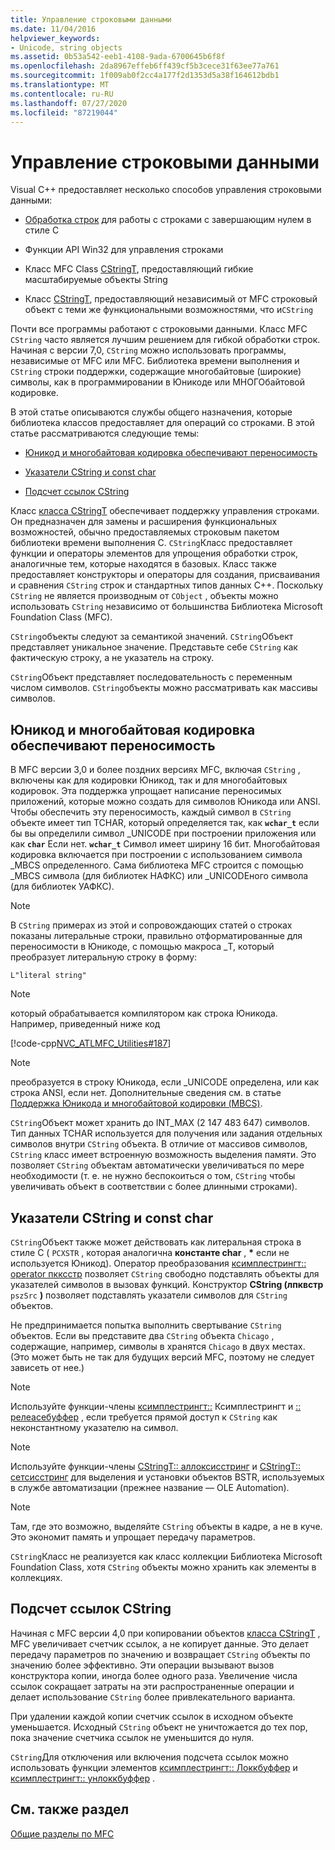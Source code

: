 ```yaml
---
title: Управление строковыми данными
ms.date: 11/04/2016
helpviewer_keywords:
- Unicode, string objects
ms.assetid: 0b53a542-eeb1-4108-9ada-6700645b6f8f
ms.openlocfilehash: 2da8967effeb6ff439cf5b3cece31f63ee77a761
ms.sourcegitcommit: 1f009ab0f2cc4a177f2d1353d5a38f164612bdb1
ms.translationtype: MT
ms.contentlocale: ru-RU
ms.lasthandoff: 07/27/2020
ms.locfileid: "87219044"
---
```

# <a name="string-data-management"></a>Управление строковыми данными

Visual C++ предоставляет несколько способов управления строковыми данными:

- [Обработка строк](../c-runtime-library/string-manipulation-crt.md) для работы с строками с завершающим нулем в стиле C

- Функции API Win32 для управления строками

- Класс MFC Class [CStringT](../atl-mfc-shared/reference/cstringt-class.md), предоставляющий гибкие масштабируемые объекты String

- Класс [CStringT](../atl-mfc-shared/reference/cstringt-class.md), предоставляющий независимый от MFC строковый объект с теми же функциональными возможностями, что и`CString`

Почти все программы работают с строковыми данными. Класс MFC `CString` часто является лучшим решением для гибкой обработки строк. Начиная с версии 7,0, `CString` можно использовать программы, независимые от MFC или MFC. Библиотека времени выполнения и `CString` строки поддержки, содержащие многобайтовые (широкие) символы, как в программировании в Юникоде или МНОГОбайтовой кодировке.

В этой статье описываются службы общего назначения, которые библиотека классов предоставляет для операций со строками. В этой статье рассматриваются следующие темы:

- [Юникод и многобайтовая кодировка обеспечивают переносимость](#_core_unicode_and_mbcs_provide_portability)

- [Указатели CString и const char](#_core_cstrings_and_const_char_pointers)

- [Подсчет ссылок CString](#_core_cstring_reference_counting)

Класс [класса CStringT](../atl-mfc-shared/reference/cstringt-class.md) обеспечивает поддержку управления строками. Он предназначен для замены и расширения функциональных возможностей, обычно предоставляемых строковым пакетом библиотеки времени выполнения C. `CString`Класс предоставляет функции и операторы элементов для упрощения обработки строк, аналогичные тем, которые находятся в базовых. Класс также предоставляет конструкторы и операторы для создания, присваивания и сравнения `CString` строк и стандартных типов данных C++. Поскольку `CString` не является производным от `CObject` , объекты можно использовать `CString` независимо от большинства Библиотека Microsoft Foundation Class (MFC).

`CString`объекты следуют за семантикой значений. `CString`Объект представляет уникальное значение. Представьте себе `CString` как фактическую строку, а не указатель на строку.

`CString`Объект представляет последовательность с переменным числом символов. `CString`объекты можно рассматривать как массивы символов.

## <a name="unicode-and-mbcs-provide-portability"></a><a name="_core_unicode_and_mbcs_provide_portability"></a>Юникод и многобайтовая кодировка обеспечивают переносимость

В MFC версии 3,0 и более поздних версиях MFC, включая `CString` , включены как для кодировки Юникод, так и для многобайтовых кодировок. Эта поддержка упрощает написание переносимых приложений, которые можно создать для символов Юникода или ANSI. Чтобы обеспечить эту переносимость, каждый символ в `CString` объекте имеет тип TCHAR, который определяется так, как **`wchar_t`** если бы вы определили символ _UNICODE при построении приложения или как **`char`** Если нет. **`wchar_t`** Символ имеет ширину 16 бит. Многобайтовая кодировка включается при построении с использованием символа _MBCS определенного. Сама библиотека MFC строится с помощью _MBCS символа (для библиотек НАФКС) или _UNICODEного символа (для библиотек УАФКС).

> [!NOTE]
> В `CString` примерах из этой и сопровождающих статей о строках показаны литеральные строки, правильно отформатированные для переносимости в Юникоде, с помощью макроса _T, который преобразует литеральную строку в форму:

`L"literal string"`

> [!NOTE]
> который обрабатывается компилятором как строка Юникода. Например, приведенный ниже код

[!code-cpp[NVC_ATLMFC_Utilities#187](../atl-mfc-shared/codesnippet/cpp/string-data-management_1.cpp)]

> [!NOTE]
> преобразуется в строку Юникода, если _UNICODE определена, или как строка ANSI, если нет. Дополнительные сведения см. в статье [Поддержка Юникода и многобайтовой кодировки (MBCS)](../atl-mfc-shared/unicode-and-multibyte-character-set-mbcs-support.md).

`CString`Объект может хранить до INT_MAX (2 147 483 647) символов. Тип данных TCHAR используется для получения или задания отдельных символов внутри `CString` объекта. В отличие от массивов символов, `CString` класс имеет встроенную возможность выделения памяти. Это позволяет `CString` объектам автоматически увеличиваться по мере необходимости (т. е. не нужно беспокоиться о том, `CString` чтобы увеличивать объект в соответствии с более длинными строками).

## <a name="cstrings-and-const-char-pointers"></a><a name="_core_cstrings_and_const_char_pointers"></a>Указатели CString и const char

`CString`Объект также может действовать как литеральная строка в стиле C ( `PCXSTR` , которая аналогична **константе char** , <strong>\*</strong> если не используется Юникод). Оператор преобразования [ксимплестрингт:: operator пкксстр](../atl-mfc-shared/reference/csimplestringt-class.md#operator_pcxstr) позволяет `CString` свободно подставлять объекты для указателей символов в вызовах функций. Конструктор **CString (лпквстр** `pszSrc` **)** позволяет подставлять указатели символов для `CString` объектов.

Не предпринимается попытка выполнить свертывание `CString` объектов. Если вы представите два `CString` объекта `Chicago` , содержащие, например, символы в хранятся `Chicago` в двух местах. (Это может быть не так для будущих версий MFC, поэтому не следует зависеть от нее.)

> [!NOTE]
> Используйте функции-члены [ксимплестрингт::](../atl-mfc-shared/reference/csimplestringt-class.md#getbuffer) Ксимплестрингт и [:: релеасебуффер](../atl-mfc-shared/reference/csimplestringt-class.md#releasebuffer) , если требуется прямой доступ к `CString` как неконстантному указателю на символ.

> [!NOTE]
> Используйте функции-члены [CStringT:: аллоксисстринг](../atl-mfc-shared/reference/cstringt-class.md#allocsysstring) и [CStringT:: сетсисстринг](../atl-mfc-shared/reference/cstringt-class.md#setsysstring) для выделения и установки объектов BSTR, используемых в службе автоматизации (прежнее название — OLE Automation).

> [!NOTE]
> Там, где это возможно, выделяйте `CString` объекты в кадре, а не в куче. Это экономит память и упрощает передачу параметров.

`CString`Класс не реализуется как класс коллекции Библиотека Microsoft Foundation Class, хотя `CString` объекты можно хранить как элементы в коллекциях.

## <a name="cstring-reference-counting"></a><a name="_core_cstring_reference_counting"></a>Подсчет ссылок CString

Начиная с MFC версии 4,0 при копировании объектов [класса CStringT](../atl-mfc-shared/reference/cstringt-class.md) , MFC увеличивает счетчик ссылок, а не копирует данные. Это делает передачу параметров по значению и возвращает `CString` объекты по значению более эффективно. Эти операции вызывают вызов конструктора копии, иногда более одного раза. Увеличение числа ссылок сокращает затраты на эти распространенные операции и делает использование `CString` более привлекательного варианта.

При удалении каждой копии счетчик ссылок в исходном объекте уменьшается. Исходный `CString` объект не уничтожается до тех пор, пока значение счетчика ссылок не уменьшится до нуля.

`CString`Для отключения или включения подсчета ссылок можно использовать функции элементов [ксимплестрингт:: Локкбуффер](../atl-mfc-shared/reference/csimplestringt-class.md#lockbuffer) и [ксимплестрингт:: унлоккбуффер](../atl-mfc-shared/reference/csimplestringt-class.md#unlockbuffer) .

## <a name="see-also"></a>См. также раздел

[Общие разделы по MFC](../mfc/general-mfc-topics.md)
